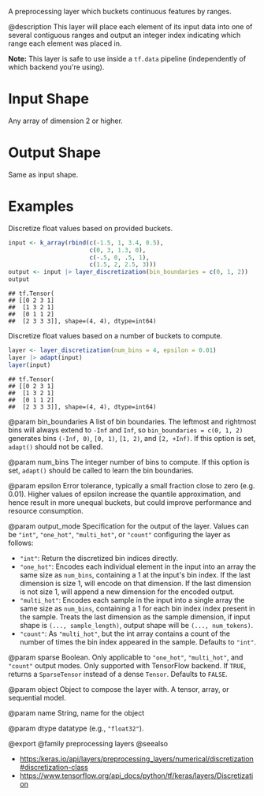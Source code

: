 A preprocessing layer which buckets continuous features by ranges.

@description
This layer will place each element of its input data into one of several
contiguous ranges and output an integer index indicating which range each
element was placed in.

**Note:** This layer is safe to use inside a `tf.data` pipeline
(independently of which backend you're using).

# Input Shape
Any array of dimension 2 or higher.

# Output Shape
Same as input shape.

# Examples
Discretize float values based on provided buckets.

```r
input <- k_array(rbind(c(-1.5, 1, 3.4, 0.5),
                       c(0, 3, 1.3, 0),
                       c(-.5, 0, .5, 1),
                       c(1.5, 2, 2.5, 3)))
output <- input |> layer_discretization(bin_boundaries = c(0, 1, 2))
output
```

```
## tf.Tensor(
## [[0 2 3 1]
##  [1 3 2 1]
##  [0 1 1 2]
##  [2 3 3 3]], shape=(4, 4), dtype=int64)
```

Discretize float values based on a number of buckets to compute.

```r
layer <- layer_discretization(num_bins = 4, epsilon = 0.01)
layer |> adapt(input)
layer(input)
```

```
## tf.Tensor(
## [[0 2 3 1]
##  [1 3 2 1]
##  [0 1 1 2]
##  [2 3 3 3]], shape=(4, 4), dtype=int64)
```

@param bin_boundaries
A list of bin boundaries.
The leftmost and rightmost bins
will always extend to `-Inf` and `Inf`,
so `bin_boundaries = c(0, 1, 2)`
generates bins `(-Inf, 0)`, `[0, 1)`, `[1, 2)`,
and `[2, +Inf)`.
If this option is set, `adapt()` should not be called.

@param num_bins
The integer number of bins to compute.
If this option is set,
`adapt()` should be called to learn the bin boundaries.

@param epsilon
Error tolerance, typically a small fraction
close to zero (e.g. 0.01). Higher values of epsilon increase
the quantile approximation, and hence result in more
unequal buckets, but could improve performance
and resource consumption.

@param output_mode
Specification for the output of the layer.
Values can be `"int"`, `"one_hot"`, `"multi_hot"`, or
`"count"` configuring the layer as follows:
- `"int"`: Return the discretized bin indices directly.
- `"one_hot"`: Encodes each individual element in the
    input into an array the same size as `num_bins`,
    containing a 1 at the input's bin
    index. If the last dimension is size 1, will encode on that
    dimension.  If the last dimension is not size 1,
    will append a new dimension for the encoded output.
- `"multi_hot"`: Encodes each sample in the input into a
    single array the same size as `num_bins`,
    containing a 1 for each bin index
    index present in the sample.
    Treats the last dimension as the sample
    dimension, if input shape is `(..., sample_length)`,
    output shape will be `(..., num_tokens)`.
- `"count"`: As `"multi_hot"`, but the int array contains
    a count of the number of times the bin index appeared
    in the sample.
Defaults to `"int"`.

@param sparse
Boolean. Only applicable to `"one_hot"`, `"multi_hot"`,
and `"count"` output modes. Only supported with TensorFlow
backend. If `TRUE`, returns a `SparseTensor` instead of
a dense `Tensor`. Defaults to `FALSE`.

@param object
Object to compose the layer with. A tensor, array, or sequential model.

@param name
String, name for the object

@param dtype
datatype (e.g., `"float32"`).

@export
@family preprocessing layers
@seealso
+ <https:/keras.io/api/layers/preprocessing_layers/numerical/discretization#discretization-class>
+ <https://www.tensorflow.org/api_docs/python/tf/keras/layers/Discretization>

